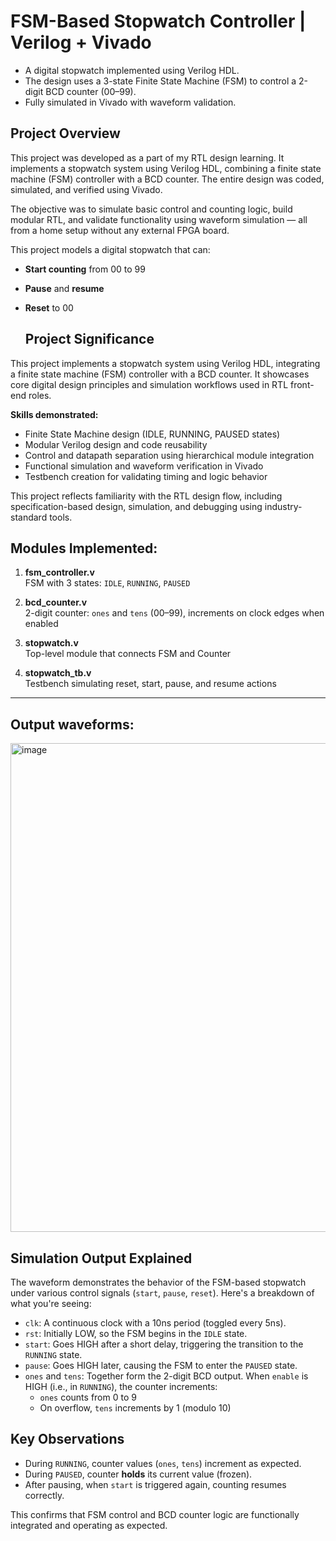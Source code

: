 # FSM-Based Stopwatch Controller | Verilog + Vivado

- A digital stopwatch implemented using Verilog HDL. 
- The design uses a 3-state Finite State Machine (FSM) to control a 2-digit BCD counter (00–99). 
- Fully simulated in Vivado with waveform validation.
## Project Overview

This project was developed as a part of my RTL design learning. It implements a stopwatch system using Verilog HDL, combining a finite state machine (FSM) controller with a BCD counter. The entire design was coded, simulated, and verified using Vivado.

The objective was to simulate basic control and counting logic, build modular RTL, and validate functionality using waveform simulation — all from a home setup without any external FPGA board.

This project models a digital stopwatch that can:
- **Start counting** from 00 to 99
- **Pause** and **resume**
- **Reset** to 00

  ## Project Significance

This project implements a stopwatch system using Verilog HDL, integrating a finite state machine (FSM) controller with a BCD counter. It showcases core digital design principles and simulation workflows used in RTL front-end roles.

**Skills demonstrated:**
- Finite State Machine design (IDLE, RUNNING, PAUSED states)
- Modular Verilog design and code reusability
- Control and datapath separation using hierarchical module integration
- Functional simulation and waveform verification in Vivado
- Testbench creation for validating timing and logic behavior

This project reflects familiarity with the RTL design flow, including specification-based design, simulation, and debugging using industry-standard tools.


## Modules Implemented:
1. **fsm_controller.v**  
   FSM with 3 states: `IDLE`, `RUNNING`, `PAUSED`

2. **bcd_counter.v**  
   2-digit counter: `ones` and `tens` (00–99), increments on clock edges when enabled

3. **stopwatch.v**  
   Top-level module that connects FSM and Counter

4. **stopwatch_tb.v**  
   Testbench simulating reset, start, pause, and resume actions

---


## Output waveforms:
<img width="782" alt="image" src="https://github.com/user-attachments/assets/b04715c2-b26e-4434-9e52-2eac4caad4fd" />

##  Simulation Output Explained

The waveform demonstrates the behavior of the FSM-based stopwatch under various control signals (`start`, `pause`, `reset`). Here's a breakdown of what you're seeing:

- `clk`: A continuous clock with a 10ns period (toggled every 5ns).
- `rst`: Initially LOW, so the FSM begins in the `IDLE` state.
- `start`: Goes HIGH after a short delay, triggering the transition to the `RUNNING` state.
- `pause`: Goes HIGH later, causing the FSM to enter the `PAUSED` state.
- `ones` and `tens`: Together form the 2-digit BCD output. When `enable` is HIGH (i.e., in `RUNNING`), the counter increments:
  - `ones` counts from 0 to 9
  - On overflow, `tens` increments by 1 (modulo 10)

##  Key Observations
- During `RUNNING`, counter values (`ones`, `tens`) increment as expected.
- During `PAUSED`, counter **holds** its current value (frozen).
- After pausing, when `start` is triggered again, counting resumes correctly.

 This confirms that FSM control and BCD counter logic are functionally integrated and operating as expected.


